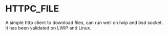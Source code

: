 # HTTPC_FILE
A simple http client to download files, can run well on lwip and bsd socket.
It has been validated on LWIP and Linux.